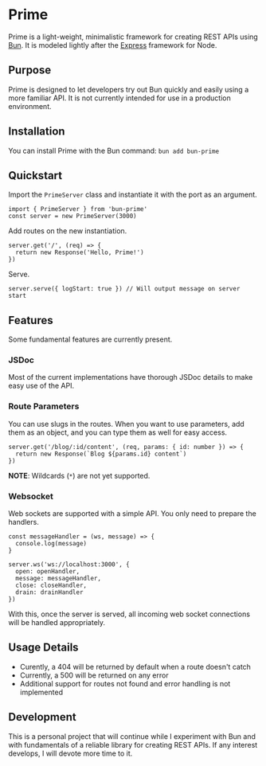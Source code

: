 # Prime

Prime is a light-weight, minimalistic framework for creating REST APIs using
[Bun](https://bun.sh/). It is modeled lightly after the
[Express](https://expressjs.com/) framework for Node.

## Purpose

Prime is designed to let developers try out Bun quickly and easily using a more
familiar API. It is not currently intended for use in a production environment.

## Installation

You can install Prime with the Bun command: `bun add bun-prime`

## Quickstart

Import the `PrimeServer` class and instantiate it with the port as an argument.

```
import { PrimeServer } from 'bun-prime'
const server = new PrimeServer(3000)
```

Add routes on the new instantiation.

```
server.get('/', (req) => {
  return new Response('Hello, Prime!')
})
```

Serve.

```
server.serve({ logStart: true }) // Will output message on server start
```

## Features

Some fundamental features are currently present.

### JSDoc

Most of the current implementations have thorough JSDoc details to make easy use
of the API.

### Route Parameters

You can use slugs in the routes. When you want to use parameters, add them as an
object, and you can type them as well for easy access.

```
server.get('/blog/:id/content', (req, params: { id: number }) => {
  return new Response(`Blog ${params.id} content`)
})
```

**NOTE**: Wildcards (`*`) are not yet supported.

### Websocket

Web sockets are supported with a simple API. You only need to prepare the
handlers.

```
const messageHandler = (ws, message) => {
  console.log(message)
}

server.ws('ws://localhost:3000', {
  open: openHandler,
  message: messageHandler,
  close: closeHandler,
  drain: drainHandler
})
```

With this, once the server is served, all incoming web socket connections will
be handled appropriately.

## Usage Details

- Curently, a 404 will be returned by default when a route doesn't catch
- Currently, a 500 will be returned on any error
- Additional support for routes not found and error handling is not implemented

## Development

This is a personal project that will continue while I experiment with Bun and
with fundamentals of a reliable library for creating REST APIs. If any interest
develops, I will devote more time to it.
